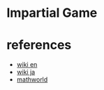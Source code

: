 # Impartial Game 


# references
- [wiki en](https://en.wikipedia.org/wiki/Impartial_game)
- [wiki ja](https://ja.wikipedia.org/wiki/%E4%B8%8D%E5%81%8F%E3%82%B2%E3%83%BC%E3%83%A0)
- [mathworld](https://mathworld.wolfram.com/ImpartialGame.html)